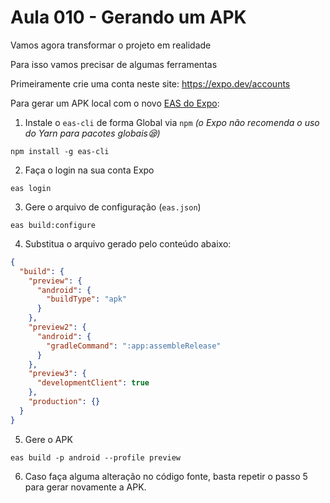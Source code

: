 # Aula 010 - Gerando um APK

Vamos agora transformar o projeto em realidade

Para isso vamos precisar de algumas ferramentas

Primeiramente crie uma conta neste site: https://expo.dev/accounts

Para gerar um APK local com o novo [EAS do Expo](https://docs.expo.dev/build/setup/):

1. Instale o `eas-cli` de forma Global via `npm`
*(o Expo não recomenda o uso do Yarn para pacotes globais😪)*
```
npm install -g eas-cli
```
2. Faça o login na sua conta Expo
```
eas login
```
3. Gere o arquivo de configuração (`eas.json`)
```
eas build:configure
```
4. Substitua o arquivo gerado pelo conteúdo abaixo:
```json
{
  "build": {
    "preview": {
      "android": {
        "buildType": "apk"
      }
    },
    "preview2": {
      "android": {
        "gradleCommand": ":app:assembleRelease"
      }
    },
    "preview3": {
      "developmentClient": true
    },
    "production": {}
  }
}
```
5. Gere o APK
```
eas build -p android --profile preview
```
6. Caso faça alguma alteração no código fonte, basta repetir o passo 5 para gerar novamente a APK.